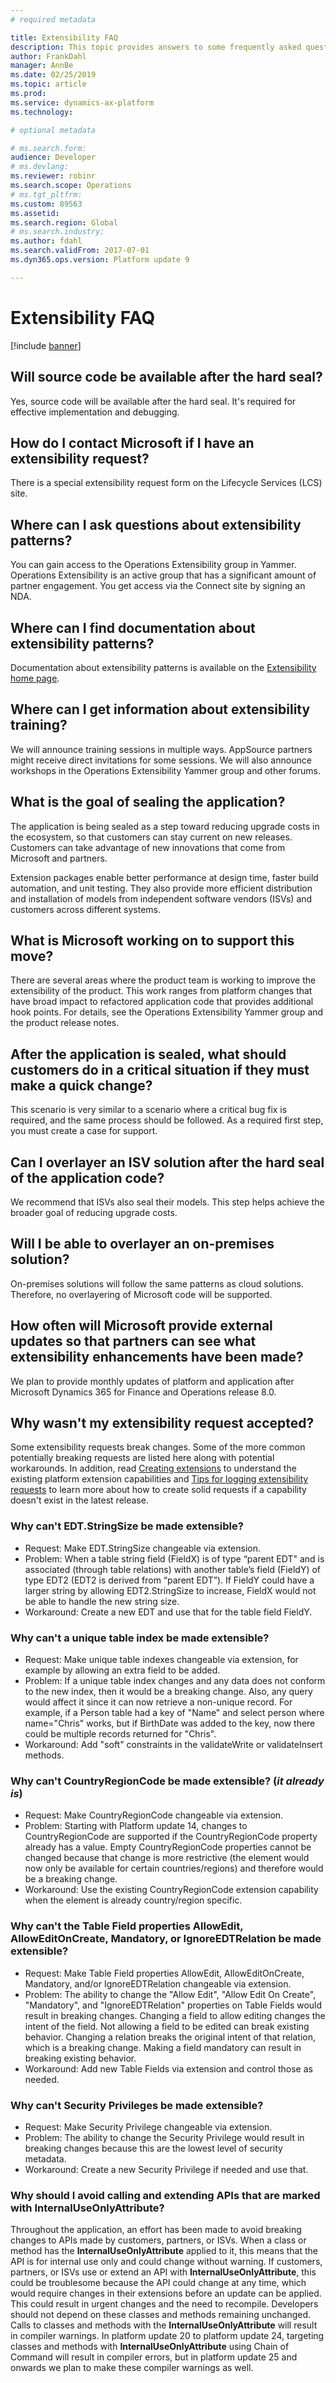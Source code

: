 ```yaml
---
# required metadata

title: Extensibility FAQ
description: This topic provides answers to some frequently asked questions about extensibility.
author: FrankDahl
manager: AnnBe
ms.date: 02/25/2019
ms.topic: article
ms.prod: 
ms.service: dynamics-ax-platform
ms.technology: 

# optional metadata

# ms.search.form: 
audience: Developer
# ms.devlang: 
ms.reviewer: robinr
ms.search.scope: Operations
# ms.tgt_pltfrm: 
ms.custom: 89563
ms.assetid: 
ms.search.region: Global
# ms.search.industry: 
ms.author: fdahl
ms.search.validFrom: 2017-07-01
ms.dyn365.ops.version: Platform update 9

---
```


# Extensibility FAQ

[!include [banner](../includes/banner.md)]

## Will source code be available after the hard seal?

Yes, source code will be available after the hard seal. It's required for effective implementation and debugging.

## How do I contact Microsoft if I have an extensibility request?

There is a special extensibility request form on the Lifecycle Services (LCS) site. 

## Where can I ask questions about extensibility patterns?

You can gain access to the Operations Extensibility group in Yammer. Operations Extensibility is an active group that has a significant amount of partner engagement. You get access via the Connect site by signing an NDA.

## Where can I find documentation about extensibility patterns?

Documentation about extensibility patterns is available on the [Extensibility home page](extensibility-home-page.md).

## Where can I get information about extensibility training?

We will announce training sessions in multiple ways. AppSource partners might receive direct invitations for some sessions. We will also announce workshops in the Operations Extensibility Yammer group and other forums.  

## What is the goal of sealing the application?

The application is being sealed as a step toward reducing upgrade costs in the ecosystem, so that customers can stay current on new releases. Customers can take advantage of new innovations that come from Microsoft and partners.

Extension packages enable better performance at design time, faster build automation, and unit testing. They also provide more efficient distribution and installation of models from independent software vendors (ISVs) and customers across different systems.

## What is Microsoft working on to support this move?

There are several areas where the product team is working to improve the extensibility of the product. This work ranges from platform changes that have broad impact to refactored application code that provides additional hook points. For details, see the Operations Extensibility Yammer group and the product release notes.

## After the application is sealed, what should customers do in a critical situation if they must make a quick change?

This scenario is very similar to a scenario where a critical bug fix is required, and the same process should be followed. As a required first step, you must create a case for support.

## Can I overlayer an ISV solution after the hard seal of the application code?

We recommend that ISVs also seal their models. This step helps achieve the broader goal of reducing upgrade costs. 

## Will I be able to overlayer an on-premises solution?

On-premises solutions will follow the same patterns as cloud solutions. Therefore, no overlayering of Microsoft code will be supported.
    
## How often will Microsoft provide external updates so that partners can see what extensibility enhancements have been made?

We plan to provide monthly updates of platform and application after Microsoft Dynamics 365 for Finance and Operations release 8.0.

## Why wasn't my extensibility request accepted?

Some extensibility requests break changes. Some of the more common potentially breaking requests are listed here along with potential workarounds. In addition, read [Creating extensions](https://docs.microsoft.com/en-us/dynamics365/unified-operations/dev-itpro/extensibility/add-enum-value) to understand the existing platform extension capabilities and [Tips for logging extensibility requests](https://blogs.msdn.microsoft.com/mfp/2018/09/15/tips-for-logging-extensibility-requests/) to learn more about how to create solid requests if a capability doesn't exist in the latest release.

### Why can't EDT.StringSize be made extensible?

- Request: Make EDT.StringSize changeable via extension.
- Problem: When a table string field (FieldX) is of type “parent EDT" and is associated (through table relations) with another table’s field (FieldY) of type EDT2 (EDT2 is derived from “parent EDT”). If FieldY could have a larger string by allowing EDT2.StringSize to increase, FieldX would not be able to handle the new string size. 
- Workaround: Create a new EDT and use that for the table field FieldY.

### Why can't a unique table index be made extensible?

- Request: Make unique table indexes changeable via extension, for example by allowing an extra field to be added.
- Problem: If a unique table index changes and any data does not conform to the new index, then it would be a breaking change. Also, any query would affect it since it can now retrieve a non-unique record. For example, if a Person table had a key of "Name" and select person where name="Chris" works, but if BirthDate was added to the key, now there could be multiple records returned for "Chris".
- Workaround: Add "soft" constraints in the validateWrite or validateInsert methods.

### Why can't CountryRegionCode be made extensible? (*it already is*)
- Request: Make CountryRegionCode changeable via extension.
- Problem: Starting with Platform update 14, changes to CountryRegionCode are supported if the CountryRegionCode property already has a value. Empty CountryRegionCode properties cannot be changed because that change is more restrictive (the element would now only be available for certain countries/regions) and therefore would be a breaking change.
- Workaround: Use the existing CountryRegionCode extension capability when the element is already country/region specific.

### Why can't the Table Field properties AllowEdit, AllowEditOnCreate, Mandatory, or IgnoreEDTRelation be made extensible?
- Request: Make Table Field properties AllowEdit, AllowEditOnCreate, Mandatory, and/or IgnoreEDTRelation changeable via extension.
- Problem: The ability to change the "Allow Edit", "Allow Edit On Create", "Mandatory", and "IgnoreEDTRelation" properties on Table Fields would result in breaking changes. Changing a field to allow editing changes the intent of the field. Not allowing a field to be edited can break existing behavior. Changing a relation breaks the original intent of that relation, which is a breaking change. Making a field mandatory can result in breaking existing behavior.
- Workaround: Add new Table Fields via extension and control those as needed.

### Why can't Security Privileges be made extensible?
- Request: Make Security Privilege changeable via extension.
- Problem: The ability to change the Security Privilege would result in breaking changes because this are the lowest level of security metadata.
- Workaround: Create a new Security Privilege if needed and use that.

### Why should I avoid calling and extending APIs that are marked with InternalUseOnlyAttribute?
Throughout the application, an effort has been made to avoid breaking changes to APIs made by customers, partners, or ISVs. When a class or method has the **InternalUseOnlyAttribute** applied to it, this means that the API is for internal use only and could change without warning. If customers, partners, or ISVs use or extend an API with **InternalUseOnlyAttribute**, this could be troublesome because the API could change at any time, which would require changes in their extensions before an update can be applied. This could result in urgent changes and the need to recompile. Developers should not depend on these classes and methods remaining unchanged.
Calls to classes and methods with the **InternalUseOnlyAttribute** will result in compiler warnings. In platform update 20 to platform update 24, targeting classes and methods with **InternalUseOnlyAttribute** using Chain of Command will result in compiler errors, but in platform update 25 and onwards we plan to make these compiler warnings as well. 
